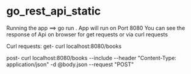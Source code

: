 # go_rest_api_static
Running the app
==> go run .
App will run on Port 8080
You can see the response of Api on browser for get requests or via curl requests

Curl requests:
get- curl localhost:8080/books

post- curl localhost:8080/books --include --header "Content-Type: application/json" -d @body.json --request "POST"

